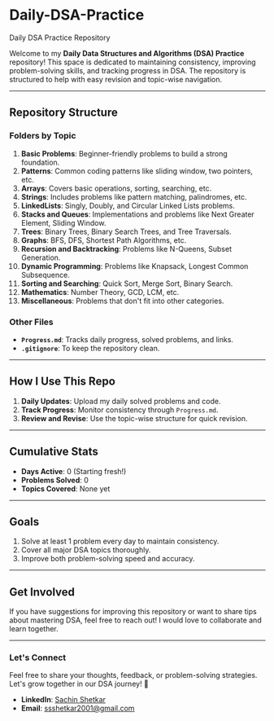 # Daily-DSA-Practice
Daily DSA Practice Repository

Welcome to my **Daily Data Structures and Algorithms (DSA) Practice** repository! This space is dedicated to maintaining consistency, improving problem-solving skills, and tracking progress in DSA. The repository is structured to help with easy revision and topic-wise navigation.

---

## Repository Structure

### **Folders by Topic**
1. **Basic Problems**: Beginner-friendly problems to build a strong foundation.
2. **Patterns**: Common coding patterns like sliding window, two pointers, etc.
3. **Arrays**: Covers basic operations, sorting, searching, etc.
4. **Strings**: Includes problems like pattern matching, palindromes, etc.
5. **LinkedLists**: Singly, Doubly, and Circular Linked Lists problems.
6. **Stacks and Queues**: Implementations and problems like Next Greater Element, Sliding Window.
7. **Trees**: Binary Trees, Binary Search Trees, and Tree Traversals.
8. **Graphs**: BFS, DFS, Shortest Path Algorithms, etc.
9. **Recursion and Backtracking**: Problems like N-Queens, Subset Generation.
10. **Dynamic Programming**: Problems like Knapsack, Longest Common Subsequence.
11. **Sorting and Searching**: Quick Sort, Merge Sort, Binary Search.
12. **Mathematics**: Number Theory, GCD, LCM, etc.
13. **Miscellaneous**: Problems that don't fit into other categories.

### **Other Files**
- **`Progress.md`**: Tracks daily progress, solved problems, and links.
- **`.gitignore`**: To keep the repository clean.

---

## How I Use This Repo

1. **Daily Updates**: Upload my daily solved problems and code.
2. **Track Progress**: Monitor consistency through `Progress.md`.
3. **Review and Revise**: Use the topic-wise structure for quick revision.

---

## Cumulative Stats
- **Days Active**: 0 (Starting fresh!)
- **Problems Solved**: 0
- **Topics Covered**: None yet

---

## Goals
1. Solve at least 1 problem every day to maintain consistency.
2. Cover all major DSA topics thoroughly.
3. Improve both problem-solving speed and accuracy.

---

## Get Involved
If you have suggestions for improving this repository or want to share tips about mastering DSA, feel free to reach out! I would love to collaborate and learn together.

---

### Let's Connect
Feel free to share your thoughts, feedback, or problem-solving strategies. Let's grow together in our DSA journey! 🚀

- **LinkedIn**: [Sachin Shetkar](https://www.linkedin.com/in/sachin-shetkar-681381218/)
- **Email**: [ssshetkar2001@gmail.com](mailto:ssshetkar2001@gmail.com)
